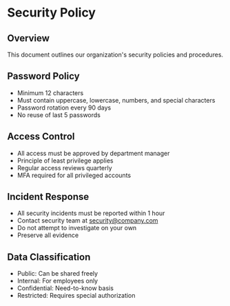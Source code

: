# Security Policy

## Overview
This document outlines our organization's security policies and procedures.

## Password Policy
- Minimum 12 characters
- Must contain uppercase, lowercase, numbers, and special characters
- Password rotation every 90 days
- No reuse of last 5 passwords

## Access Control
- All access must be approved by department manager
- Principle of least privilege applies
- Regular access reviews quarterly
- MFA required for all privileged accounts

## Incident Response
- All security incidents must be reported within 1 hour
- Contact security team at security@company.com
- Do not attempt to investigate on your own
- Preserve all evidence

## Data Classification
- Public: Can be shared freely
- Internal: For employees only
- Confidential: Need-to-know basis
- Restricted: Requires special authorization
